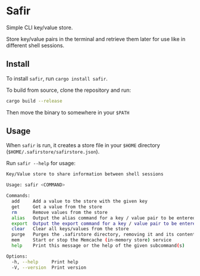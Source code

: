 # Safir

Simple CLI key/value store.

Store key/value pairs in the terminal and retrieve them later for use like in different shell sessions.

## Install

To install `safir`, run `cargo install safir`.

To build from source, clone the repository and run:

```bash
cargo build --release
```

Then move the binary to somewhere in your `$PATH`

## Usage

When `safir` is run, it creates a store file in your `$HOME` directory (`$HOME/.safirstore/safirstore.json`).

Run `safir --help` for usage:

```bash
Key/Value store to share information between shell sessions

Usage: safir <COMMAND>

Commands:
  add     Add a value to the store with the given key
  get     Get a value from the store
  rm      Remove values from the store
  alias   Output the alias command for a key / value pair to be entered into a shell session
  export  Output the export command for a key / value pair to be entered into a shell session
  clear   Clear all keys/values from the store
  purge   Purges the .safirstore directory, removing it and its contents
  mem     Start or stop the Memcache (in-memory store) service
  help    Print this message or the help of the given subcommand(s)

Options:
  -h, --help     Print help
  -V, --version  Print version
```

